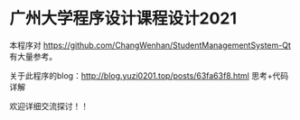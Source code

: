 # 广州大学程序设计课程设计2021
本程序对 https://github.com/ChangWenhan/StudentManagementSystem-Qt 有大量参考。

关于此程序的blog：http://blog.yuzi0201.top/posts/63fa63f8.html
思考+代码详解

欢迎详细交流探讨！！
